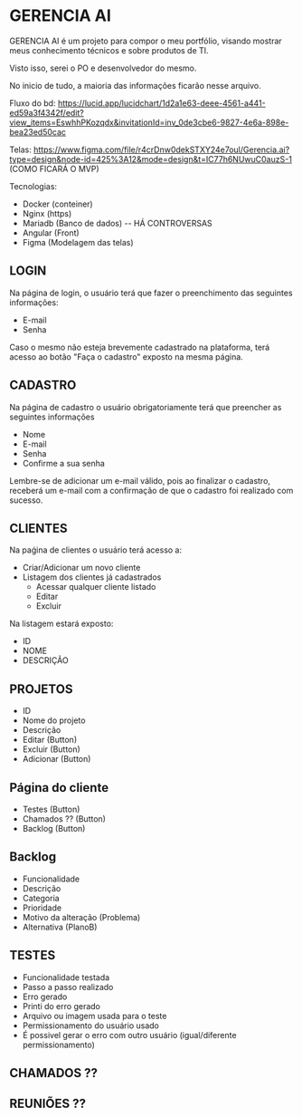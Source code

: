 # GERENCIA AI

GERENCIA AI é um projeto para compor o meu portfólio, visando mostrar meus conhecimento técnicos e sobre produtos de TI.

Visto isso, serei o PO e desenvolvedor do mesmo.

No inicio de tudo, a maioria das informações ficarão nesse arquivo.





Fluxo do bd: https://lucid.app/lucidchart/1d2a1e63-deee-4561-a441-ed59a3f4342f/edit?view_items=EswhhPKozqdx&invitationId=inv_0de3cbe6-9827-4e6a-898e-bea23ed50cac

Telas: https://www.figma.com/file/r4crDnw0dekSTXY24e7oul/Gerencia.ai?type=design&node-id=425%3A12&mode=design&t=IC77h6NUwuC0auzS-1      (COMO FICARÁ O MVP)


Tecnologias:

- Docker (conteiner)
- Nginx (https)
- Mariadb (Banco de dados)  -- HÁ CONTROVERSAS
- Angular (Front)
- Figma (Modelagem das telas)
  



## LOGIN

Na página de login, o usuário terá que fazer o preenchimento das seguintes informações:

- E-mail
- Senha

Caso o mesmo não esteja brevemente cadastrado na plataforma, terá acesso ao botão "Faça o cadastro" exposto na mesma página.

## CADASTRO

Na página de cadastro o usuário obrigatoriamente terá que preencher as seguintes informações

- Nome
- E-mail
- Senha
- Confirme a sua senha

Lembre-se de adicionar um e-mail válido, pois ao finalizar o cadastro, receberá um e-mail com a confirmação de que o cadastro foi realizado com sucesso.


## CLIENTES 


Na paǵina de clientes o usuário terá acesso a:

- Criar/Adicionar um novo cliente
- Listagem dos clientes já cadastrados
    - Acessar qualquer cliente listado
    - Editar
    - Excluir

Na listagem estará exposto:

- ID
- NOME
- DESCRIÇÃO


## PROJETOS

- ID
- Nome do projeto
- Descrição
- Editar (Button)
- Excluir (Button)
- Adicionar (Button)

## Página do cliente

- Testes (Button)
- Chamados ?? (Button)
- Backlog (Button)

## Backlog

- Funcionalidade
- Descrição
- Categoria
- Prioridade
- Motivo da alteração (Problema)
- Alternativa (PlanoB)

## TESTES

- Funcionalidade testada
- Passo a passo realizado
- Erro gerado
- Printi do erro gerado
- Arquivo ou imagem usada para o teste
- Permissionamento do usuário usado
- É possivel gerar o erro com outro usuário (igual/diferente permissionamento)


## CHAMADOS ??
## REUNIÕES ??

